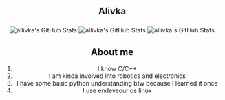 <h2 align="center">Alivka</h2>

###

<div align="center">
<img src="https://github-readme-stats.vercel.app/api?username=allivka&theme=nightowl&show_icons=true&hide_border=true&count_private=true" alt="allivka's GitHub Stats" />

<img src="https://github-readme-stats.vercel.app/api/top-langs/?username=allivka&theme=nightowl&show_icons=true&hide_border=true&layout=compact" alt="allivka's GitHub Stats" />

<img src="https://streak-stats.demolab.com?user=allivka&theme=nightowl&hide_border=true" alt="allivka's GitHub Stats" />

<h2 align="center">About me</h2>

1. I know C/C++
2. I am kinda involved into robotics and electronics 
3. I have some basic python understanding btw because I learned it once
4. I use endeveour os linux
